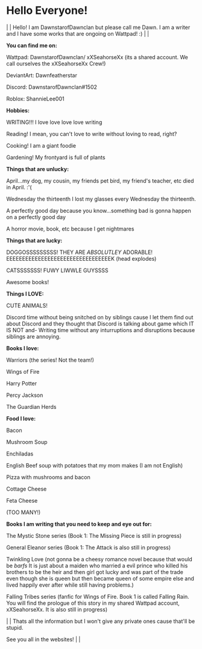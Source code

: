 # Hello Everyone!

| | Hello! I am DawnstarofDawnclan but please call me Dawn.
I am a writer and I have some works that are ongoing on Wattpad! :) | |

**You can find me on:**

Wattpad: DawnstarofDawnclan/ xXSeahorseXx (its a shared account. We call ourselves the xXSeahorseXx Crew!)

DeviantArt: Dawnfeatherstar

Discord: DawnstarofDawnclan#1502

Roblox: ShannieLee001


**Hobbies:**

WRITING!!! I love love love love writing

Reading! I mean, you can't love to write without loving to read, right?

Cooking! I am a giant foodie

Gardening! My frontyard is full of plants


**Things that are unlucky:**

April...my dog, my cousin, my friends pet bird, my friend's teacher, etc died in April. :'(

Wednesday the thirteenth I lost my glasses every Wednesday the thirteenth.

A perfectly good day because you know...something bad is gonna happen on a perfectly good day

A horror movie, book, etc because I get nightmares


**Things that are lucky:**

DOGGOSSSSSSSSS! THEY ARE *ABSOLUTLEY* ADORABLE! EEEEEEEEEEEEEEEEEEEEEEEEEEEEEEEEEK (head explodes)

CATSSSSSSS! FUWY LIWWLE GUYSSSS

Awesome books! 


**Things I LOVE:**

CUTE ANIMALS! 

Discord time without being snitched on by siblings cause I let them find out about Discord and they thought that Discord is talking about game which IT IS NOT and-
Writing time without any inturruptions and disruptions because siblings are annoying. 


**Books I love:**

Warriors (the series! Not the team!)

Wings of Fire

Harry Potter

Percy Jackson

The Guardian Herds


**Food I love:**

Bacon

Mushroom Soup

Enchiladas 

English Beef soup with potatoes that my mom makes (I am not English)

Pizza with mushrooms and bacon

Cottage Cheese

Feta Cheese

(TOO MANY!)


**Books I am writing that you need to keep and eye out for:**

The Mystic Stone series (Book 1: The Missing Piece is still in progress)

General Eleanor series (Book 1: The Attack is also still in progress)

Twinkling Love (not gonna be a cheesy romance novel because that would be *barfs* It is just about a maiden who married a evil prince who killed his brothers to be the heir and then girl got lucky and was part of the trade even though she is queen but then became queen of some empire else and lived happily ever after while still having problems.)

Falling Tribes series (fanfic for Wings of Fire. Book 1 is called Falling Rain. You will find the prologue of this story in my shared Wattpad account, xXSeahorseXx. It is also still in progress) 


| | Thats all the information but I won't give any private ones cause that'll be stupid.

See you all in the websites! | |
